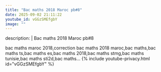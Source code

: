 ```yaml
---
title: "Bac maths 2018 Maroc pb#8"
date: 2025-09-02 21:11:22 
youtube_id: vGGzSMEfgbY
image: ""
---
```

description: |
  Bac maths 2018 Maroc pb#8
  
  
  
  
  bac maths maroc 2018,correction bac maths 2018 maroc,bac maths,bac maths ts,bac maths es,bac maths 2018,bac maths stmg,bac maths tunisie,bac maths sti2d,bac maths...
{% include youtube-privacy.html id="vGGzSMEfgbY" %}
